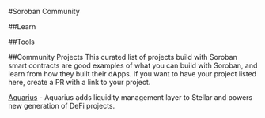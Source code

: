 #Soroban Community

##Learn


##Tools



##Community Projects
This curated list of projects build with Soroban smart contracts are good examples of what you can build with Soroban, and learn from how they built their dApps. If you want to have your project listed here, create a PR with a link to your project. 

[Aquarius](https://github.com/AquaToken) - Aquarius adds liquidity management layer to Stellar and powers new generation of DeFi projects.






